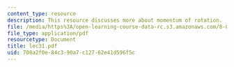 ```yaml
---
content_type: resource
description: This resource discusses more about momentum of rotation.
file: /media/https%3A/open-learning-course-data-rc.s3.amazonaws.com/8-01l-physics-i-classical-mechanics-fall-2005/708a2f0e84c390a7c12762e41d596f5c_lec31.pdf
file_type: application/pdf
resourcetype: Document
title: lec31.pdf
uid: 708a2f0e-84c3-90a7-c127-62e41d596f5c
---
```

